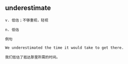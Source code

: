 ## underestimate
```
v. 低估；不够重视，轻视

n. 低估

例句

We underestimated the time it would take to get there.

我们低估了抵达那里所需的时间。
```